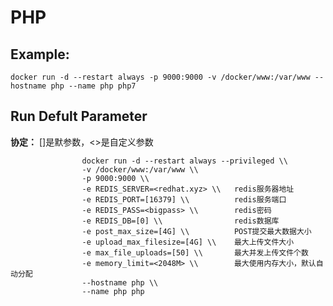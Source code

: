 PHP
===

## Example:

    docker run -d --restart always -p 9000:9000 -v /docker/www:/var/www --hostname php --name php php7

## Run Defult Parameter
**协定：** []是默参数，<>是自定义参数

					docker run -d --restart always --privileged \\
					-v /docker/www:/var/www \\
					-p 9000:9000 \\
					-e REDIS_SERVER=<redhat.xyz> \\   redis服务器地址
					-e REDIS_PORT=[16379] \\          redis服务端口
					-e REDIS_PASS=<bigpass> \\        redis密码
					-e REDIS_DB=[0] \\                redis数据库
					-e post_max_size=[4G] \\          POST提交最大数据大小
					-e upload_max_filesize=[4G] \\    最大上传文件大小
					-e max_file_uploads=[50] \\       最大并发上传文件个数
					-e memory_limit=<2048M> \\        最大使用内存大小，默认自动分配
					--hostname php \\
					--name php php
